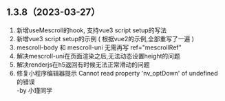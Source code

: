 ## 1.3.8（2023-03-27）

1. 新增useMescroll的hook, 支持vue3 script setup的写法
2. 新增vue3 script setup的示例 ( 根据vue2的示例,全部重写了一遍 )
3. mescroll-body 和 mescroll-uni 无需再写 ref="mescrollRef"
4. 解决mescroll-uni在页面渲染之后,无法动态设置height的问题
5. 解决renderjs在h5返回有时候无法正常滑动的问题
6. 修复小程序编辑器提示 Cannot read property 'nv_optDown' of undefined 的错误  
   -by 小瑾同学

